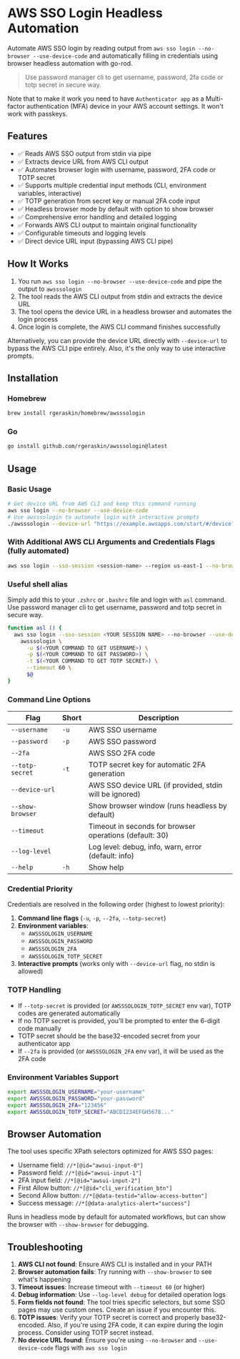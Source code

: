 # AWS SSO Login Headless Automation

Automate AWS SSO login by reading output from `aws sso login --no-browser --use-device-code` and automatically filling in credentials using browser headless automation with go-rod.

> Use password manager cli to get username, password, 2fa code or totp secret in secure way.

Note that to make it work you need to have `Authenticator app` as a Multi-factor authentication (MFA) device in your AWS account settings. It won't work with passkeys.

## Features

- ✅ Reads AWS SSO output from stdin via pipe
- ✅ Extracts device URL from AWS CLI output
- ✅ Automates browser login with username, password, 2FA code or TOTP secret
- ✅ Supports multiple credential input methods (CLI, environment variables, interactive)
- ✅ TOTP generation from secret key or manual 2FA code input
- ✅ Headless browser mode by default with option to show browser
- ✅ Comprehensive error handling and detailed logging
- ✅ Forwards AWS CLI output to maintain original functionality
- ✅ Configurable timeouts and logging levels
- ✅ Direct device URL input (bypassing AWS CLI pipe)

## How It Works

1. You run `aws sso login --no-browser --use-device-code` and pipe the output to `awsssologin`
2. The tool reads the AWS CLI output from stdin and extracts the device URL
4. The tool opens the device URL in a headless browser and automates the login process
5. Once login is complete, the AWS CLI command finishes successfully

Alternatively, you can provide the device URL directly with `--device-url` to bypass the AWS CLI pipe entirely. Also, it's the only way to use interactive prompts.

## Installation

### Homebrew

```sh
brew install rgeraskin/homebrew/awsssologin
```

### Go

```sh
go install github.com/rgeraskin/awsssologin@latest
```

## Usage

### Basic Usage
```bash
# Get device URL from AWS CLI and keep this command running
aws sso login --no-browser --use-device-code
# Use awsssologin to automate login with interactive prompts
./awsssologin --device-url "https://example.awsapps.com/start/#/device?user_code=ABCD-1234"
```

### With Additional AWS CLI Arguments and Credentials Flags (fully automated)
```bash
aws sso login --sso-session <session-name> --region us-east-1 --no-browser --use-device-code | ./awsssologin -u myusername -p mypassword --2fa 123456
```

### Useful shell alias

Simply add this to your `.zshrc` or `.bashrc` file and login with `asl` command. Use password manager cli to get username, password and totp secret in secure way.

```bash
function asl () {
  aws sso login --sso-session <YOUR SESSION NAME> --no-browser --use-device-code | \
    awsssologin \
      -u $(<YOUR COMMAND TO GET USERNAME>) \
      -p $(<YOUR COMMAND TO GET PASSWORD>) \
      -t $(<YOUR COMMAND TO GET TOTP SECRET>) \
      --timeout 60 \
      $@
}
```

### Command Line Options

| Flag             | Short | Description                                             |
|------------------|-------|---------------------------------------------------------|
| `--username`     | `-u`  | AWS SSO username                                        |
| `--password`     | `-p`  | AWS SSO password                                        |
| `--2fa`          |       | AWS SSO 2FA code                                        |
| `--totp-secret`  | `-t`  | TOTP secret key for automatic 2FA generation            |
| `--device-url`   |       | AWS SSO device URL (if provided, stdin will be ignored) |
| `--show-browser` |       | Show browser window (runs headless by default)          |
| `--timeout`      |       | Timeout in seconds for browser operations (default: 30) |
| `--log-level`    |       | Log level: debug, info, warn, error (default: info)     |
| `--help`         | `-h`  | Show help                                               |

### Credential Priority

Credentials are resolved in the following order (highest to lowest priority):

1. **Command line flags** (`-u`, `-p`, `--2fa`, `--totp-secret`)
2. **Environment variables**:
   - `AWSSSOLOGIN_USERNAME`
   - `AWSSSOLOGIN_PASSWORD`
   - `AWSSSOLOGIN_2FA`
   - `AWSSSOLOGIN_TOTP_SECRET`
3. **Interactive prompts** (works only with `--device-url` flag, no stdin is allowed)

### TOTP Handling

- If `--totp-secret` is provided (or `AWSSSOLOGIN_TOTP_SECRET` env var), TOTP codes are generated automatically
- If no TOTP secret is provided, you'll be prompted to enter the 6-digit code manually
- TOTP secret should be the base32-encoded secret from your authenticator app
- If `--2fa` is provided (or `AWSSSOLOGIN_2FA` env var), it will be used as the 2FA code

### Environment Variables Support

```bash
export AWSSSOLOGIN_USERNAME="your-username"
export AWSSSOLOGIN_PASSWORD="your-password"
export AWSSSOLOGIN_2FA="123456"
export AWSSSOLOGIN_TOTP_SECRET="ABCD1234EFGH5678..."
```

## Browser Automation

The tool uses specific XPath selectors optimized for AWS SSO pages:
- Username field: `//*[@id="awsui-input-0"]`
- Password field: `//*[@id="awsui-input-1"]`
- 2FA input field: `//*[@id="awsui-input-2"]`
- First Allow button: `//*[@id="cli_verification_btn"]`
- Second Allow button: `//*[@data-testid="allow-access-button"]`
- Success message: `//*[@data-analytics-alert="success"]`

Runs in headless mode by default for automated workflows, but can show the browser with `--show-browser` for debugging.

## Troubleshooting

1. **AWS CLI not found**: Ensure AWS CLI is installed and in your PATH
2. **Browser automation fails**: Try running with `--show-browser` to see what's happening
3. **Timeout issues**: Increase timeout with `--timeout 60` (or higher)
4. **Debug information**: Use `--log-level debug` for detailed operation logs
5. **Form fields not found**: The tool tries specific selectors, but some SSO pages may use custom ones. Create an issue if you encounter this.
6. **TOTP issues**: Verify your TOTP secret is correct and properly base32-encoded. Also, if you're using 2FA code, it can expire during the login process. Consider using TOTP secret instead.
7. **No device URL found**: Ensure you're using `--no-browser` and `--use-device-code` flags with `aws sso login`
